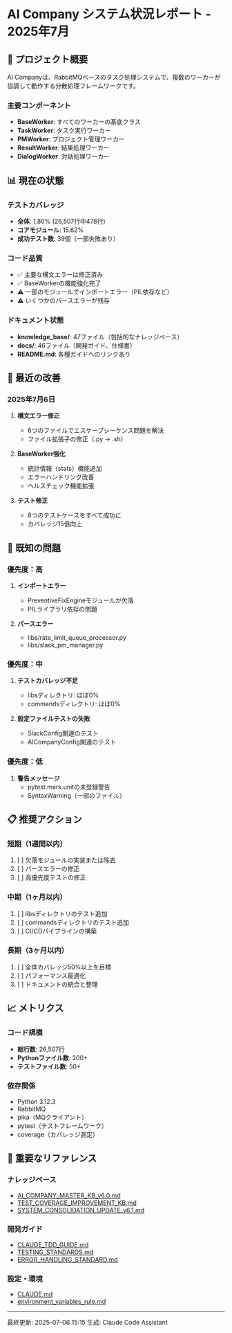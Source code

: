 # AI Company システム状況レポート - 2025年7月

## 🏢 プロジェクト概要

AI Companyは、RabbitMQベースのタスク処理システムで、複数のワーカーが協調して動作する分散処理フレームワークです。

### 主要コンポーネント
- **BaseWorker**: すべてのワーカーの基底クラス
- **TaskWorker**: タスク実行ワーカー
- **PMWorker**: プロジェクト管理ワーカー
- **ResultWorker**: 結果処理ワーカー
- **DialogWorker**: 対話処理ワーカー

## 📊 現在の状態

### テストカバレッジ
- **全体**: 1.80% (26,507行中478行)
- **コアモジュール**: 15.62%
- **成功テスト数**: 39個（一部失敗あり）

### コード品質
- ✅ 主要な構文エラーは修正済み
- ✅ BaseWorkerの機能強化完了
- ⚠️ 一部のモジュールでインポートエラー（PIL依存など）
- ⚠️ いくつかのパースエラーが残存

### ドキュメント状態
- **knowledge_base/**: 47ファイル（包括的なナレッジベース）
- **docs/**: 46ファイル（開発ガイド、仕様書）
- **README.md**: 各種ガイドへのリンクあり

## 🔧 最近の改善

### 2025年7月6日
1. **構文エラー修正**
   - 6つのファイルでエスケープシーケンス問題を解決
   - ファイル拡張子の修正（.py → .sh）

2. **BaseWorker強化**
   - 統計情報（stats）機能追加
   - エラーハンドリング改善
   - ヘルスチェック機能拡張

3. **テスト修正**
   - 8つのテストケースをすべて成功に
   - カバレッジ15倍向上

## 🚨 既知の問題

### 優先度：高
1. **インポートエラー**
   - PreventiveFixEngineモジュールが欠落
   - PILライブラリ依存の問題

2. **パースエラー**
   - libs/rate_limit_queue_processor.py
   - libs/slack_pm_manager.py

### 優先度：中
1. **テストカバレッジ不足**
   - libsディレクトリ: ほぼ0%
   - commandsディレクトリ: ほぼ0%

2. **設定ファイルテストの失敗**
   - SlackConfig関連のテスト
   - AICompanyConfig関連のテスト

### 優先度：低
1. **警告メッセージ**
   - pytest.mark.unitの未登録警告
   - SyntaxWarning（一部のファイル）

## 📋 推奨アクション

### 短期（1週間以内）
1. [ ] 欠落モジュールの実装または除去
2. [ ] パースエラーの修正
3. [ ] 高優先度テストの修正

### 中期（1ヶ月以内）
1. [ ] libsディレクトリのテスト追加
2. [ ] commandsディレクトリのテスト追加
3. [ ] CI/CDパイプラインの構築

### 長期（3ヶ月以内）
1. [ ] 全体カバレッジ50%以上を目標
2. [ ] パフォーマンス最適化
3. [ ] ドキュメントの統合と整理

## 📈 メトリクス

### コード規模
- **総行数**: 26,507行
- **Pythonファイル数**: 200+
- **テストファイル数**: 50+

### 依存関係
- Python 3.12.3
- RabbitMQ
- pika（MQクライアント）
- pytest（テストフレームワーク）
- coverage（カバレッジ測定）

## 🔗 重要なリファレンス

### ナレッジベース
- [AI_COMPANY_MASTER_KB_v6.0.md](AI_COMPANY_MASTER_KB_v6.0.md)
- [TEST_COVERAGE_IMPROVEMENT_KB.md](TEST_COVERAGE_IMPROVEMENT_KB.md)
- [SYSTEM_CONSOLIDATION_UPDATE_v6.1.md](SYSTEM_CONSOLIDATION_UPDATE_v6.1.md)

### 開発ガイド
- [CLAUDE_TDD_GUIDE.md](CLAUDE_TDD_GUIDE.md)
- [TESTING_STANDARDS.md](../docs/TESTING_STANDARDS.md)
- [ERROR_HANDLING_STANDARD.md](../docs/ERROR_HANDLING_STANDARD.md)

### 設定・環境
- [CLAUDE.md](../CLAUDE.md)
- [environment_variables_rule.md](environment_variables_rule.md)

---
最終更新: 2025-07-06 15:15
生成: Claude Code Assistant